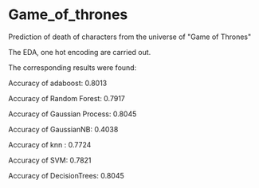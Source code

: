 # Game_of_thrones
Prediction of death of characters from the universe of "Game of Thrones"

The EDA, one hot encoding are carried out. 

The corresponding results were found:

Accuracy of adaboost: 0.8013

Accuracy of Random Forest: 0.7917

Accuracy of Gaussian Process: 0.8045

Accuracy of GaussianNB: 0.4038

Accuracy of knn : 0.7724

Accuracy of SVM: 0.7821

Accuracy of DecisionTrees: 0.8045

